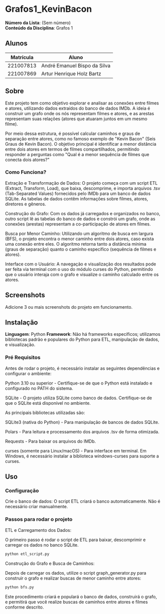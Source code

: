 # Grafos1_KevinBacon

**Número da Lista**: (Sem número)<br>
**Conteúdo da Disciplina**: Grafos 1<br>

## Alunos
|Matrícula | Aluno |
| -- | -- |
| 221007813  |  André Emanuel Bispo da Silva |
| 221007869  |  Artur Henrique Holz Bartz |

## Sobre
Este projeto tem como objetivo explorar e analisar as conexões entre filmes e atores, utilizando dados extraídos do banco de dados IMDb. A ideia é construir um grafo onde os nós representam filmes e atores, e as arestas representam suas relações (atores que atuaram juntos em um mesmo filme).

Por meio dessa estrutura, é possível calcular caminhos e graus de separação entre atores, como no famoso exemplo de "Kevin Bacon" (Seis Graus de Kevin Bacon). O objetivo principal é identificar a menor distância entre dois atores em termos de filmes compartilhados, permitindo responder a perguntas como "Qual é a menor sequência de filmes que conecta dois atores?"

### Como Funciona?
Extração e Transformação de Dados: O projeto começa com um script ETL (Extract, Transform, Load), que baixa, descomprime, e importa arquivos .tsv (Tab-Separated Values) fornecidos pelo IMDb para um banco de dados SQLite. As tabelas de dados contêm informações sobre filmes, atores, diretores e gêneros.

Construção do Grafo: Com os dados já carregados e organizados no banco, outro script lê as tabelas do banco de dados e constrói um grafo, onde as conexões (arestas) representam a co-participação de atores em filmes.

Busca por Menor Caminho: Utilizando um algoritmo de busca em largura (BFS), o projeto encontra o menor caminho entre dois atores, caso exista uma conexão entre eles. O algoritmo retorna tanto a distância mínima (graus de separação) quanto o caminho específico (sequência de filmes e atores).

Interface com o Usuário: A navegação e visualização dos resultados pode ser feita via terminal com o uso do módulo curses do Python, permitindo que o usuário interaja com o grafo e visualize o caminho calculado entre os atores.

## Screenshots
Adicione 3 ou mais screenshots do projeto em funcionamento.

## Instalação
**Linguagem**: Python
**Framework**: Não há frameworks específicos; utilizamos bibliotecas padrão e populares do Python para ETL, manipulação de dados, e visualização.

### Pré Requisitos
Antes de rodar o projeto, é necessário instalar as seguintes dependências e configurar o ambiente:

Python 3.10 ou superior - Certifique-se de que o Python está instalado e configurado no PATH do sistema.

SQLite - O projeto utiliza SQLite como banco de dados. Certifique-se de que o SQLite está disponível no ambiente.

As principais bibliotecas utilizadas são:

SQLite3 (nativa do Python) - Para manipulação de bancos de dados SQLite.

Polars - Para leitura e processamento dos arquivos .tsv de forma otimizada.

Requests - Para baixar os arquivos do IMDb.

curses (somente para Linux/macOS) - Para interface em terminal. Em Windows, é necessário instalar a biblioteca windows-curses para suporte a curses.

## Uso

### Configuração
Crie o banco de dados: O script ETL criará o banco automaticamente. Não é necessário criar manualmente.

### Passos para rodar o projeto
ETL e Carregamento dos Dados:

O primeiro passo é rodar o script de ETL para baixar, descomprimir e carregar os dados no banco SQLite.

```python
python etl_script.py
```

Construção do Grafo e Busca de Caminhos:

Depois de carregar os dados, utilize o script graph_generator.py para construir o grafo e realizar buscas de menor caminho entre atores:

```python
python bfs.py
```

Este procedimento criará e populará o banco de dados, construirá o grafo, e permitirá que você realize buscas de caminhos entre atores e filmes conforme descrito.





